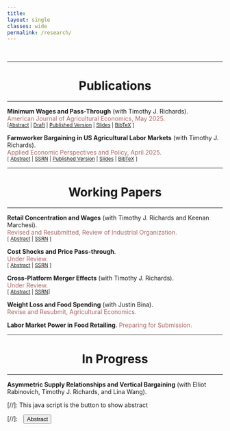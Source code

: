 ```yaml
---
title: 
layout: single
classes: wide
permalink: /research/
---
```

<br/> 

<!-- Google Tag Manager (noscript) -->
<noscript><iframe src="https://www.googletagmanager.com/ns.html?id=GTM-PNS829G"
height="0" width="0" style="display:none;visibility:hidden"></iframe></noscript>
<!-- End Google Tag Manager (noscript) -->


- - -

# <center> Publications </center>
- - -


<!-- Main Paper Entry -->
<b>Minimum Wages and Pass-Through</b> (with Timothy J. Richards).<br/>
<span style="color:#AA6666">American Journal of Agricultural Economics, May 2025.</span><br/>
<small>
[<a href="#/" onclick="visib('minwage_pt')">Abstract</a> |
  <a href="{{ site.baseurl }}{% link MW_PT.pdf %}" target="_blank">Draft</a> |
  <a href="https://onlinelibrary.wiley.com/doi/10.1111/ajae.12554" target="_blank">Published Version</a> |
  <a href="{{ site.baseurl }}{% link assets/MinWage_EARIE_2024.pdf %}" target="_blank">Slides</a> |
  <a href="#/" onclick="visib('minwage_bibtex')">BibTeX</a>
]
</small>

<!-- Abstract -->
<div id="minwage_pt" style="display: none; text-align: justify; line-height: 1.4; margin-top: 10px;">
  <small>
    Retail food prices rose dramatically in late 2021. Some argue that this “food price inflation” was due to “greedflation” or firms increasing downstream prices simply because they can. In this study, we investigate the sources of “overshifting” store-level cost shocks into downstream prices, or the apparent ability of retailers to pass along price increases that are proportionately larger than increases in cost. We use exogenous changes in minimum wages as our setting, and study how food retailers pass increases in labor costs along to consumers in the form of higher food prices. We derive a new theoretical model of retail price pass-through, and show that demand curvature, market power, and consumer search behavior each likely affect observed rates of retail price pass-through. Our structural analysis shows that, after controlling for the primary determinants of wage pass-through, market power and demand curvature explain much of the variation in cost pass-through, although general price inflation has an important role in accentuating the rate of minimum-wage pass-through. Our findings have important implications for minimum wage policy, and for understanding the role of cost shocks in food price inflation.
  </small>
</div>

<!-- BibTeX -->
<div id="minwage_bibtex" style="display: none; text-align: justify; line-height: 1.4; margin-top: 10px;">
  <small>
    <pre style="font-size: 0.8em; white-space: pre-wrap;">
@article{RichardsPaudelAJAE2025,
  title   = {Minimum Wages and Pass-Through},
  author  = {Richards, Timothy J and Paudel, Ujjwol},
  journal = {American Journal of Agricultural Economics},
  year    = {2025},
  doi     = {10.1111/ajae.12554},
  url     = {https://onlinelibrary.wiley.com/doi/10.1111/ajae.12554}
}
    </pre>
  </small>
</div>

<!-- Conference and Poster Info -->
<!-- * <small> <b>Conferences:</b> EARIE 2024 </small><br/>
* <small> <a href="https://issr.asu.edu/Fall_2023_Winners" target="_blank">A poster</a> won the first place at ASU Social Science Poster Contest in November 2023.</small>


<!-- Main Paper Entry -->
<b>Farmworker Bargaining in US Agricultural Labor Markets</b> (with Timothy J. Richards).<br/>
<span style="color:#AA6666">Applied Economic Perspectives and Policy, April 2025.</span><br/>
<small>
[ <a href="#/" onclick="visib('monop_ag')">Abstract</a> |
  <a href="https://papers.ssrn.com/sol3/papers.cfm?abstract_id=4954851" target="_blank">SSRN</a> |
  <a href="https://onlinelibrary.wiley.com/doi/10.1002/aepp.13526" target="_blank">Published Version</a> |
  <a href="{{ site.baseurl }}{% link assets/AgLabor_ETHZ_2024.pdf %}" target="_blank">Slides</a> |
  <a href="#/" onclick="visib('bargaining_bibtex')">BibTeX</a>
]
</small>

<!-- Abstract -->
<div id="monop_ag" style="display: none; text-align: justify; line-height: 1.4; margin-top: 10px;">
  <small>
    <i>"Superstar firms"</i> can be large and successful without necessarily exploiting labor market power (Autor et al. 2020). This paper examines that idea in the context of U.S. agriculture by studying how wages relate to employment surplus—defined as the gap between a worker’s value marginal product and their wage. We estimate a structural search-match-bargaining model to quantify how productivity and bargaining power determine surplus allocation. Results show average productivity of $8.67/hour, with workers capturing 24.2% of the surplus on average, and significant heterogeneity across individuals. Workers generating higher surplus tend to retain a larger share. Contrary to a "winner-take-all" narrative, our findings suggest that firms may gain more by paying higher wages, rather than extracting surplus through monopsony power.
  </small>
</div>

<!-- BibTeX -->
<div id="bargaining_bibtex" style="display: none; text-align: justify; line-height: 1.4; margin-top: 10px;">
  <small>
    <pre style="font-size: 0.8em; white-space: pre-wrap;">
@article{PaudelRichardsAEPP2025,
  title   = {Farmworker Bargaining in {US} Agricultural Labor Markets},
  author  = {Paudel, Ujjwol and Richards, Timothy J.},
  journal = {Applied Economic Perspectives and Policy},
  year    = {2025},
  volume  = {47},
  number  = {4},
  pages   = {1507--1537},
  month   = sep,
  doi     = {10.1002/aepp.13526},
  url     = {https://doi.org/10.1002/aepp.13526}
}

    </pre>
  </small>
</div>

<!-- * <small> **Conferences:** AAEA 2024; ETH Zürich 2024 -->

- - -
# <center> Working Papers </center>
- - -

**Retail Concentration and Wages** (with Timothy J. Richards and Keenan Marchesi). <br/>
<span style="color:#AA6666">Revised and Resubmitted, Review of Industrial Organization.</span> <br/>
<small>[ <a href="#/" onclick="visib('concen_wages')">Abstract</a> | [SSRN](https://papers.ssrn.com/sol3/papers.cfm?abstract_id=4815715) ] </small>

<div id="concen_wages" style="display: none; text-align: justify; line-height: 1.2" ><small>

 Antitrust policy in the U.S. now explicitly includes labor-market outcomes as measures of interest when considering the potential anticompetitive effects of mergers or acquisitions. Concentration in the food retailing industry is of particular concern due to several recent high-profile mergers, and a troubling increase in concentration at the national and local levels. We study this problem using both causal reduced-form models and a structural model of search, match, and bargaining. Our reduced-form models show no relationship between concentration and wages, but our structural model finds that concentration is associated with substantial wage suppression.

</small><br><br/></div>

**Cost Shocks and Price Pass-through**. <br/>
<span style="color:#AA6666">Under Review.</span> <br/>
<small>[ <a href="#/" onclick="visib('mw_pt_rf')">Abstract</a> | [SSRN](https://papers.ssrn.com/sol3/papers.cfm?abstract_id=5278424) ] </small>

<div id="mw_pt_rf" style="display: none; text-align: justify; line-height: 1.2" ><small>

 The question of how firms pass changes in their input costs to consumer prices is an important and a long-standing puzzle in economics. I study this problem by exploring the impacts in retail prices due to cost shocks from increases in state minimum wage. Using spatial distribution of minimum wages in the United States, NielsenIQ's scanner transaction data from 2011-2021, and a stacked difference-indifferences research design, I find that a 10 percent increase in state minimum wage causes 1.1 to 1.5 percent increase in retail grocery prices. I also find evidence that food retailers exhibit forward-looking behavior by adjusting prices immediately after minimum wage legislation is enacted, rather than waiting until the policy is formally implemented. Additionally, I use a causal machine learning approach to examine the heterogeneity of the minimum wage price pass-through along different retailer-and market-specific covariates. I find that pass-through rates are lower among retailers with greater market share and in higher-income counties, which implies that larger firms and richer markets can absorb cost shocks better. Further, retailers with lower reliance on promotions and discounts exhibit higher pass-through, which suggests that price adjustments can also occur through changes in discounting strategies rather than solely through base price increases. My findings highlight the need for policymakers and marketing practitioners to consider the distributional effects of minimum wage policies on firms' pricing decisions.

</small><br><br/></div>

**Cross-Platform Merger Effects** (with Timothy J. Richards). <br/>
<span style="color:#AA6666">Under Review.</span> <br/>
<small>[ <a href="#/" onclick="visib('platforms_mergers')">Abstract</a> | [SSRN](https://papers.ssrn.com/sol3/papers.cfm?abstract_id=5454114)] </small>

<div id="platforms_mergers" style="display: none; text-align: justify; line-height: 1.2" ><small>

Mergers and acquisitions tend to affect the prices and varieties offered by the merging firms. Most existing research, however, focuses on mergers between firms operating on the same platform, such as between two online firms or two firms in the same physical channel. In contrast, the price effects of integration across different platforms remain unexplored in empirical research but are likely of critical importance given the growth of omnichannel, or combined physical and online channels, retailing. We study this question by analyzing the acquisition of a national grocery chain by a large online retailer in the United States. Unlike same-platform mergers, this merger combines market power and efficiency motives with cross-platform network externalities that raise each channel’s value as the other grows. This changes channel substitution and effective marginal costs of the merged firm and leaves the price effect ambiguous ex ante. Identifying price effects is further challenging due to the endogenous nature of merger decisions. We use a doubly-robust synthetic control method and find that prices decrease in four out of 10 treated markets, while in five markets, prices remain unchanged. Unlike in same-platform horizontal mergers, these price effects do not systematically vary with market concentration levels and challenge predictions from the Structure-Conduct-Performance literature. Therefore, in cross-platform mergers, competitive effects likely reflect forces beyond market structure, such as channel complementarities and consumer substitution.

</small><br><br/></div>


**Weight Loss and Food Spending** (with Justin Bina). <br/>
<span style="color:#AA6666">Revise and Resubmit, Agricultural Economics.</span> <br/>


**Labor Market Power in Food Retailing**. <span style="color:#AA6666">Preparing for Submission.</span><br/>


<!-- <div id="monop_retail" style="display: none; text-align: justify; line-height: 1.2" ><small>

I study the extent and evolution of labor market power in the US food retailing sector by estimating the wedge between workers' marginal productivity and wage. Using data on a near universe of publicly trading American food retailers for the period 2004-2022, I first examine how concentration in labor markets moderates effects of state minimum wages on individual store's employment. On two proxies of labor market concentration---population density and number of establishments---I find that highly concentrated markets have more positive employment effects from minimum wages. Based on this model-free result, I hypothesize that labor oligopsony power enables food retailers in concentrated markets to maintain greater productivity-wage gaps, allowing them to absorb minimum wage increases by sacrificing some surplus while still expanding employment. To test this hypothesis, I implement a production function estimation strategy from IO literature which lets me estimate the labor markdowns or wage-productivity gaps, and understand how they differ by concentration levels. I then examine how these markdown estimates vary across years and along worker, firm, and market characteristics. 

</small><br><br/></div>

* <small> **Conferences/Seminars:** AEA-ASSA 2025; PhD-EVS 2024; ASU 2024; AAEA 2024   </small> -->

- - -
# <center> In Progress </center>
- - -

**Asymmetric Supply Relationships and Vertical Bargaining** (with Elliot Rabinovich, Timothy J. Richards, and Lina Wang). 

<!-- **Sequential Pricing in Platforms** (with Steve Hamilton). 

**Worker Bargaining in Last Mile Delivery Platforms** (with Stanley Lim). 

<!-- * <small> **Conferences:** AAEA 2023; INFORMS Marketing Science 2023. </small> -->


[//]: This java script is the button to show abstract
<script>
 function visib(id) {
  var x = document.getElementById(id);
  if (x.style.display === "block") {
    x.style.display = "none";
  } else {
    x.style.display = "block";
  }
}
</script>

[//]:&emsp;<button onclick="visib('polariz')" class="btn btn--inverse btn--small">Abstract</button>
